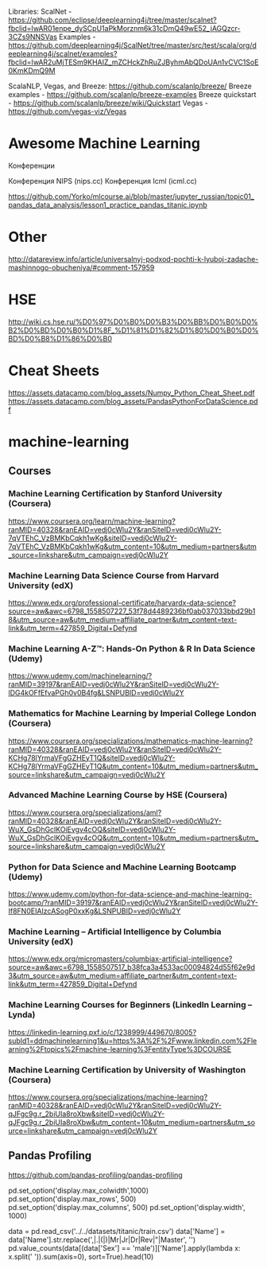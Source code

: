 Libraries:
ScalNet - https://github.com/eclipse/deeplearning4j/tree/master/scalnet?fbclid=IwAR01enpe_dySCpU1aPkMorznm6k31cDmQ49wE52_jAGQzcr-3CZs9NNSVas
Examples - https://github.com/deeplearning4j/ScalNet/tree/master/src/test/scala/org/deeplearning4j/scalnet/examples?fbclid=IwAR2uMjTESm9KHAIZ_mZCHckZhRuZJByhmAbQDoUAn1vCVC1SoE0KmKDmQ9M

ScalaNLP, Vegas, and Breeze:
https://github.com/scalanlp/breeze/
Breeze examples - https://github.com/scalanlp/breeze-examples
Breeze quickstart - https://github.com/scalanlp/breeze/wiki/Quickstart
Vegas - https://github.com/vegas-viz/Vegas


# Awesome Machine Learning

Конференции

Конференция NIPS (nips.cc)
Конференция Icml (icml.cc)

https://github.com/Yorko/mlcourse.ai/blob/master/jupyter_russian/topic01_pandas_data_analysis/lesson1_practice_pandas_titanic.ipynb

# Other
http://datareview.info/article/universalnyj-podxod-pochti-k-lyuboj-zadache-mashinnogo-obucheniya/#comment-157959

# HSE
http://wiki.cs.hse.ru/%D0%97%D0%B0%D0%B3%D0%BB%D0%B0%D0%B2%D0%BD%D0%B0%D1%8F_%D1%81%D1%82%D1%80%D0%B0%D0%BD%D0%B8%D1%86%D0%B0

# Cheat Sheets
https://assets.datacamp.com/blog_assets/Numpy_Python_Cheat_Sheet.pdf
https://assets.datacamp.com/blog_assets/PandasPythonForDataScience.pdf

# machine-learning

## Courses
### Machine Learning Certification by Stanford University (Coursera)
https://www.coursera.org/learn/machine-learning?ranMID=40328&ranEAID=vedj0cWlu2Y&ranSiteID=vedj0cWlu2Y-7qVTEhC_VzBMKbCqkh1wKg&siteID=vedj0cWlu2Y-7qVTEhC_VzBMKbCqkh1wKg&utm_content=10&utm_medium=partners&utm_source=linkshare&utm_campaign=vedj0cWlu2Y

### Machine Learning Data Science Course from Harvard University (edX)
https://www.edx.org/professional-certificate/harvardx-data-science?source=aw&awc=6798_1558507227_53f78d4489236bf0ab037033bbd29b18&utm_source=aw&utm_medium=affiliate_partner&utm_content=text-link&utm_term=427859_Digital+Defynd

### Machine Learning A-Z™: Hands-On Python & R In Data Science (Udemy)
https://www.udemy.com/machinelearning/?ranMID=39197&ranEAID=vedj0cWlu2Y&ranSiteID=vedj0cWlu2Y-lDG4kOFfEfvaPGh0v0B4fg&LSNPUBID=vedj0cWlu2Y

### Mathematics for Machine Learning by Imperial College London (Coursera)
https://www.coursera.org/specializations/mathematics-machine-learning?ranMID=40328&ranEAID=vedj0cWlu2Y&ranSiteID=vedj0cWlu2Y-KCHg78lYrmaVFgGZHEyT1Q&siteID=vedj0cWlu2Y-KCHg78lYrmaVFgGZHEyT1Q&utm_content=10&utm_medium=partners&utm_source=linkshare&utm_campaign=vedj0cWlu2Y

### Advanced Machine Learning Course by HSE (Coursera)
https://www.coursera.org/specializations/aml?ranMID=40328&ranEAID=vedj0cWlu2Y&ranSiteID=vedj0cWlu2Y-WuX_GsDhGclKOiEvgv4cOQ&siteID=vedj0cWlu2Y-WuX_GsDhGclKOiEvgv4cOQ&utm_content=10&utm_medium=partners&utm_source=linkshare&utm_campaign=vedj0cWlu2Y

### Python for Data Science and Machine Learning Bootcamp (Udemy)
https://www.udemy.com/python-for-data-science-and-machine-learning-bootcamp/?ranMID=39197&ranEAID=vedj0cWlu2Y&ranSiteID=vedj0cWlu2Y-If8FN0EIAIzcASogP0xxKg&LSNPUBID=vedj0cWlu2Y

### Machine Learning – Artificial Intelligence by Columbia University (edX)
https://www.edx.org/micromasters/columbiax-artificial-intelligence?source=aw&awc=6798_1558507517_b38fca3a4533ac00094824d55f62e9d3&utm_source=aw&utm_medium=affiliate_partner&utm_content=text-link&utm_term=427859_Digital+Defynd

### Machine Learning Courses for Beginners (LinkedIn Learning – Lynda)
https://linkedin-learning.pxf.io/c/1238999/449670/8005?subId1=ddmachinelearning1&u=https%3A%2F%2Fwww.linkedin.com%2Flearning%2Ftopics%2Fmachine-learning%3FentityType%3DCOURSE

### Machine Learning Certification by University of Washington (Coursera)
https://www.coursera.org/specializations/machine-learning?ranMID=40328&ranEAID=vedj0cWlu2Y&ranSiteID=vedj0cWlu2Y-qJFgc9g.r_2biUIa8roXbw&siteID=vedj0cWlu2Y-qJFgc9g.r_2biUIa8roXbw&utm_content=10&utm_medium=partners&utm_source=linkshare&utm_campaign=vedj0cWlu2Y


## Pandas Profiling
https://github.com/pandas-profiling/pandas-profiling

pd.set_option('display.max_colwidth',1000)
pd.set_option('display.max_rows', 500)
pd.set_option('display.max_columns', 500)
pd.set_option('display.width', 1000)


data = pd.read_csv('../../datasets/titanic/train.csv')
data['Name'] = data['Name'].str.replace('\,|\.|\(|\)|Mr|Jr|Dr|Rev|\"|Master', '')
pd.value_counts(data[(data['Sex'] == 'male')]['Name'].apply(lambda x: x.split(' ')).sum(axis=0), sort=True).head(10)
